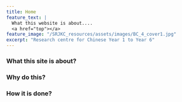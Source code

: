 ```yaml
---
title: Home
feature_text: |
  What this website is about....
  <a href="top"></a>
feature_image: "/SRJKC_resources/assets/images/BC_4_cover1.jpg"
excerpt: "Research centre for Chinese Year 1 to Year 6"
---
```

### What this site is about?

### Why do this?

### How it is done?


